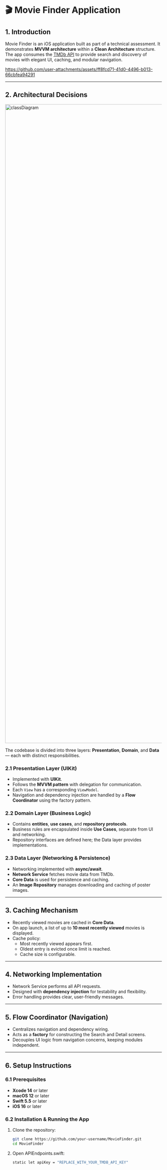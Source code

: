 # 🎬 Movie Finder Application

## 1. Introduction
Movie Finder is an iOS application built as part of a technical assessment. It demonstrates **MVVM architecture** within a **Clean Architecture** structure. The app consumes the [TMDb API](https://www.themoviedb.org/documentation/api) to provide search and discovery of movies with elegant UI, caching, and modular navigation.




https://github.com/user-attachments/assets/ff8fcd71-41d0-4496-b013-66cbfea94291




---

## 2. Architectural Decisions

<img width="3456" height="2054" alt="classDiagram" src="https://github.com/user-attachments/assets/edabc5aa-614c-419f-b254-d73c4396765d" />


The codebase is divided into three layers: **Presentation**, **Domain**, and **Data** — each with distinct responsibilities.

### 2.1 Presentation Layer (UIKit)
- Implemented with **UIKit**.
- Follows the **MVVM pattern** with delegation for communication.
- Each `View` has a corresponding `ViewModel`.
- Navigation and dependency injection are handled by a **Flow Coordinator** using the factory pattern.

### 2.2 Domain Layer (Business Logic)
- Contains **entities**, **use cases**, and **repository protocols**.
- Business rules are encapsulated inside **Use Cases**, separate from UI and networking.
- Repository interfaces are defined here; the Data layer provides implementations.

### 2.3 Data Layer (Networking & Persistence)
- Networking implemented with **async/await**.
- **Network Service** fetches movie data from TMDb.
- **Core Data** is used for persistence and caching.
- An **Image Repository** manages downloading and caching of poster images.

---

## 3. Caching Mechanism
- Recently viewed movies are cached in **Core Data**.
- On app launch, a list of up to **10 most recently viewed** movies is displayed.
- Cache policy:
  - Most recently viewed appears first.
  - Oldest entry is evicted once limit is reached.
  - Cache size is configurable.

---

## 4. Networking Implementation
- Network Service performs all API requests.
- Designed with **dependency injection** for testability and flexibility.
- Error handling provides clear, user-friendly messages.

---

## 5. Flow Coordinator (Navigation)
- Centralizes navigation and dependency wiring.
- Acts as a **factory** for constructing the Search and Detail screens.
- Decouples UI logic from navigation concerns, keeping modules independent.

---

## 6. Setup Instructions

### 6.1 Prerequisites
- **Xcode 14** or later  
- **macOS 12** or later  
- **Swift 5.5** or later
- **iOS 16** or later  

### 6.2 Installation & Running the App
1. Clone the repository:
   ```bash
   git clone https://github.com/your-username/MovieFinder.git
   cd MovieFinder
2. Open APIEndpoints.swift:
   ```bash
   static let apiKey = "REPLACE_WITH_YOUR_TMDB_API_KEY"


